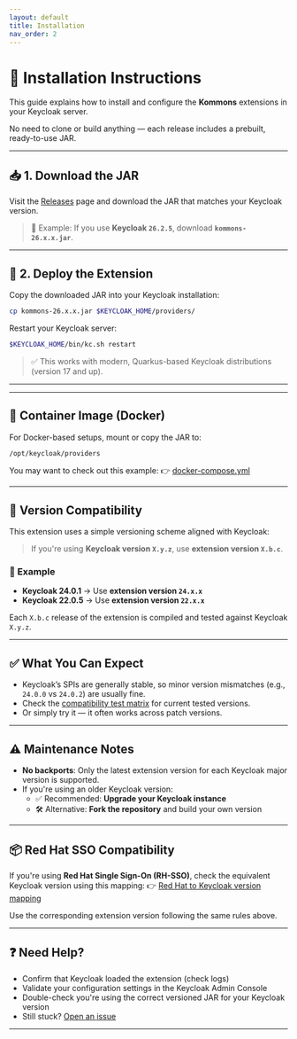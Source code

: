 ```yaml
---
layout: default
title: Installation
nav_order: 2
---
```


# 🚀 Installation Instructions

This guide explains how to install and configure the **Kommons** extensions in your Keycloak server.

No need to clone or build anything — each release includes a prebuilt, ready-to-use JAR.

---

## 📥 1. Download the JAR

Visit the [Releases](https://github.com/sventorben/kommons/releases) page and download the JAR that matches your Keycloak version.

> 📌 Example: If you use **Keycloak `26.2.5`**, download **`kommons-26.x.x.jar`**.

---

## 📁 2. Deploy the Extension

Copy the downloaded JAR into your Keycloak installation:

```bash
cp kommons-26.x.x.jar $KEYCLOAK_HOME/providers/
```

Restart your Keycloak server:

```bash
$KEYCLOAK_HOME/bin/kc.sh restart
```

> ✅ This works with modern, Quarkus-based Keycloak distributions (version 17 and up).

---

---

## 🐳 Container Image (Docker)

For Docker-based setups, mount or copy the JAR to:

```bash
/opt/keycloak/providers
```

You may want to check out this example:
👉 [docker-compose.yml](https://github.com/sventorben/kommons/blob/main/docker-compose.yml)

---

## 🧩 Version Compatibility

This extension uses a simple versioning scheme aligned with Keycloak:

> If you're using **Keycloak version `X.y.z`**, use **extension version `X.b.c`**.

### 🔢 Example

- **Keycloak 24.0.1** → Use **extension version `24.x.x`**
- **Keycloak 22.0.5** → Use **extension version `22.x.x`**

Each `X.b.c` release of the extension is compiled and tested against Keycloak `X.y.z`.

---

## ✅ What You Can Expect

- Keycloak’s SPIs are generally stable, so minor version mismatches (e.g., `24.0.0` vs `24.0.2`) are usually fine.
- Check the [compatibility test matrix](https://github.com/sventorben/kommons/actions/workflows/matrix.yml) for current tested versions.
- Or simply try it — it often works across patch versions.

---

## ⚠️ Maintenance Notes

- **No backports**: Only the latest extension version for each Keycloak major version is supported.
- If you're using an older Keycloak version:
    - ✅ Recommended: **Upgrade your Keycloak instance**
    - 🛠️ Alternative: **Fork the repository** and build your own version

---

## 📦 Red Hat SSO Compatibility

If you're using **Red Hat Single Sign-On (RH-SSO)**, check the equivalent Keycloak version using this mapping:
👉 [Red Hat to Keycloak version mapping](https://access.redhat.com/articles/2342881)

Use the corresponding extension version following the same rules above.

---

## ❓ Need Help?

- Confirm that Keycloak loaded the extension (check logs)
- Validate your configuration settings in the Keycloak Admin Console
- Double-check you're using the correct versioned JAR for your Keycloak version
- Still stuck? [Open an issue](https://github.com/sventorben/kommons/issues)

---
